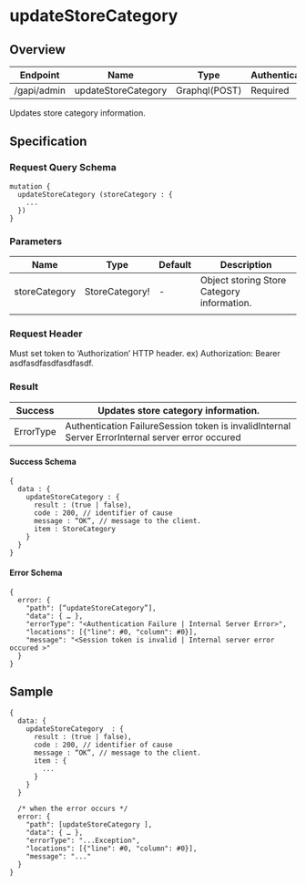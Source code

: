 # updateStoreCategory

## Overview

| Endpoint | Name | Type | Authentication |
| --- | --- | --- | --- |
| /gapi/admin | updateStoreCategory | Graphql\(POST\) | Required |

Updates store category information.

## Specification

### Request Query Schema

```text
mutation {
  updateStoreCategory (storeCategory : {
    ...
  })
}
```

### Parameters

| Name | Type | Default | Description |
| --- | --- | --- | --- |
| storeCategory | StoreCategory! | - | Object storing Store Category information. |
|  |  |  |  |

### Request Header

Must set token to ‘Authorization’ HTTP header. ex\) Authorization: Bearer asdfasdfasdfasdfasdf.

### Result

| Success | Updates store category information. |
| --- | --- |
| ErrorType | Authentication FailureSession token is invalidInternal Server ErrorInternal server error occured |

#### Success Schema

```text
{
  data : {
    updateStoreCategory : {
      result : (true | false),
      code : 200, // identifier of cause
      message : “OK”, // message to the client.
      item : StoreCategory
    }
  }
}
```

#### Error Schema

```text
{
  error: {
    "path": [“updateStoreCategory”],
    "data": { … },
    "errorType": "<Authentication Failure | Internal Server Error>",
    "locations": [{"line": #0, "column": #0}],
    "message": "<Session token is invalid | Internal server error occured >"
  }
}
```

## Sample

```text
{
  data: {
    updateStoreCategory  : {
      result : (true | false),
      code : 200, // identifier of cause
      message : “OK”, // message to the client.
      item : {
        ...
      }
    }
  }

  /* when the error occurs */
  error: {
    "path": [updateStoreCategory ],
    "data": { … },
    "errorType": "...Exception",
    "locations": [{"line": #0, "column": #0}],
    "message": "..."
  }
}
```

